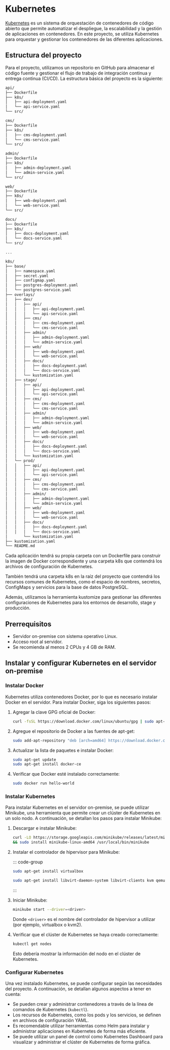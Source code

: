 # Kubernetes

[Kubernetes](https://kubernetes.io/) es un sistema de orquestación de contenedores de código abierto que permite automatizar el despliegue, la escalabilidad y la gestión de aplicaciones en contenedores. En este proyecto, se utiliza Kubernetes para orquestar y gestionar los contenedores de las diferentes aplicaciones.

## Estructura del proyecto

Para el proyecto, utilizamos un repositorio en GitHub para almacenar el código fuente y gestionar el flujo de trabajo de integración continua y entrega continua (CI/CD). La estructura básica del proyecto es la siguiente:

```sh
api/
├── Dockerfile
├── k8s/
│   ├── api-deployment.yaml
│   └── api-service.yaml
└── src/

cms/
├── Dockerfile
├── k8s/
│   ├── cms-deployment.yaml
│   └── cms-service.yaml
└── src/

admin/
├── Dockerfile
├── k8s/
│   ├── admin-deployment.yaml
│   └── admin-service.yaml
└── src/

web/
├── Dockerfile
├── k8s/
│   ├── web-deployment.yaml
│   └── web-service.yaml
└── src/

docs/
├── Dockerfile
├── k8s/
│   ├── docs-deployment.yaml
│   └── docs-service.yaml
└── src/

...

k8s/
├── base/
│   ├── namespace.yaml
│   ├── secret.yaml
│   ├── configmap.yaml
│   ├── postgres-deployment.yaml
│   └── postgres-service.yaml
├── overlays/
│   ├── dev/
│   │   ├── api/
│   │   │   ├── api-deployment.yaml
│   │   │   └── api-service.yaml
│   │   ├── cms/
│   │   │   ├── cms-deployment.yaml
│   │   │   └── cms-service.yaml
│   │   ├── admin/
│   │   │   ├── admin-deployment.yaml
│   │   │   └── admin-service.yaml
│   │   ├── web/
│   │   │   ├── web-deployment.yaml
│   │   │   └── web-service.yaml
│   │   ├── docs/
│   │   │   ├── docs-deployment.yaml
│   │   │   └── docs-service.yaml
│   │   └── kustomization.yaml
│   ├── stage/
│   │   ├── api/
│   │   │   ├── api-deployment.yaml
│   │   │   └── api-service.yaml
│   │   ├── cms/
│   │   │   ├── cms-deployment.yaml
│   │   │   └── cms-service.yaml
│   │   ├── admin/
│   │   │   ├── admin-deployment.yaml
│   │   │   └── admin-service.yaml
│   │   ├── web/
│   │   │   ├── web-deployment.yaml
│   │   │   └── web-service.yaml
│   │   ├── docs/
│   │   │   ├── docs-deployment.yaml
│   │   │   └── docs-service.yaml
│   │   └── kustomization.yaml
│   └── prod/
│   │   ├── api/
│   │   │   ├── api-deployment.yaml
│   │   │   └── api-service.yaml
│   │   ├── cms/
│   │   │   ├── cms-deployment.yaml
│   │   │   └── cms-service.yaml
│   │   ├── admin/
│   │   │   ├── admin-deployment.yaml
│   │   │   └── admin-service.yaml
│   │   ├── web/
│   │   │   ├── web-deployment.yaml
│   │   │   └── web-service.yaml
│   │   ├── docs/
│   │   │   ├── docs-deployment.yaml
│   │   │   └── docs-service.yaml
│       └── kustomization.yaml
├── kustomization.yaml
└── README.md
```

Cada aplicación tendrá su propia carpeta con un Dockerfile para construir la imagen de Docker correspondiente y una carpeta k8s que contendrá los archivos de configuración de Kubernetes.

También tendrá una carpeta k8s en la raíz del proyecto que contendrá los recursos comunes de Kubernetes, como el espacio de nombres, secretos, ConfigMaps y servicios para la base de datos PostgreSQL.

Además, utilizamos la herramienta kustomize para gestionar las diferentes configuraciones de Kubernetes para los entornos de desarrollo, stage y producción.

## Prerrequisitos

- Servidor on-premise con sistema operativo Linux.
- Acceso root al servidor.
- Se recomienda al menos 2 CPUs y 4 GB de RAM.

## Instalar y configurar Kubernetes en el servidor on-premise

### Instalar Docker

Kubernetes utiliza contenedores Docker, por lo que es necesario instalar Docker en el servidor. Para instalar Docker, siga los siguientes pasos:

1. Agregar la clave GPG oficial de Docker:

    ```sh
    curl -fsSL https://download.docker.com/linux/ubuntu/gpg | sudo apt-key add -
    ```

2. Agregue el repositorio de Docker a las fuentes de apt-get:

    ```sh
    sudo add-apt-repository "deb [arch=amd64] https://download.docker.com/linux/ubuntu $(lsb_release -cs) stable"
    ```

3. Actualizar la lista de paquetes e instalar Docker:

    ```sh
    sudo apt-get update
    sudo apt-get install docker-ce
    ```

4. Verificar que Docker esté instalado correctamente:

    ```sh
    sudo docker run hello-world
    ```

### Instalar Kubernetes

Para instalar Kubernetes en el servidor on-premise, se puede utilizar Minikube, una herramienta que permite crear un clúster de Kubernetes en un solo nodo. A continuación, se detallan los pasos para instalar Minikube:

1. Descargar e instalar Minikube:

    ```sh
    curl -LO https://storage.googleapis.com/minikube/releases/latest/minikube-linux-amd64 \
    && sudo install minikube-linux-amd64 /usr/local/bin/minikube
    ```

2. Instalar el controlador de hipervisor para Minikube:

    ::: code-group

    ```sh [VirtualBox]
    sudo apt-get install virtualbox
    ```

    ```sh [KVM]
    sudo apt-get install libvirt-daemon-system libvirt-clients kvm qemu-kvm && sudo usermod -aG libvirt $(whoami) && newgrp libvirt
    ```

    :::

3. Iniciar Minikube:

    ```sh
    minikube start --driver=<driver>
    ```

    Donde `<driver>` es el nombre del controlador de hipervisor a utilizar (por ejemplo, virtualbox o kvm2).

4. Verificar que el clúster de Kubernetes se haya creado correctamente:

    ```sh
    kubectl get nodes
    ```

    Esto debería mostrar la información del nodo en el clúster de Kubernetes.

### Configurar Kubernetes

Una vez instalado Kubernetes, se puede configurar según las necesidades del proyecto. A continuación, se detallan algunos aspectos a tener en cuenta:

- Se pueden crear y administrar contenedores a través de la línea de comandos de Kubernetes (`kubectl`).
- Los recursos de Kubernetes, como los pods y los servicios, se definen en archivos de configuración YAML.
- Es recomendable utilizar herramientas como Helm para instalar y administrar aplicaciones en Kubernetes de forma más eficiente.
- Se puede utilizar un panel de control como Kubernetes Dashboard para visualizar y administrar el clúster de Kubernetes de forma gráfica.
